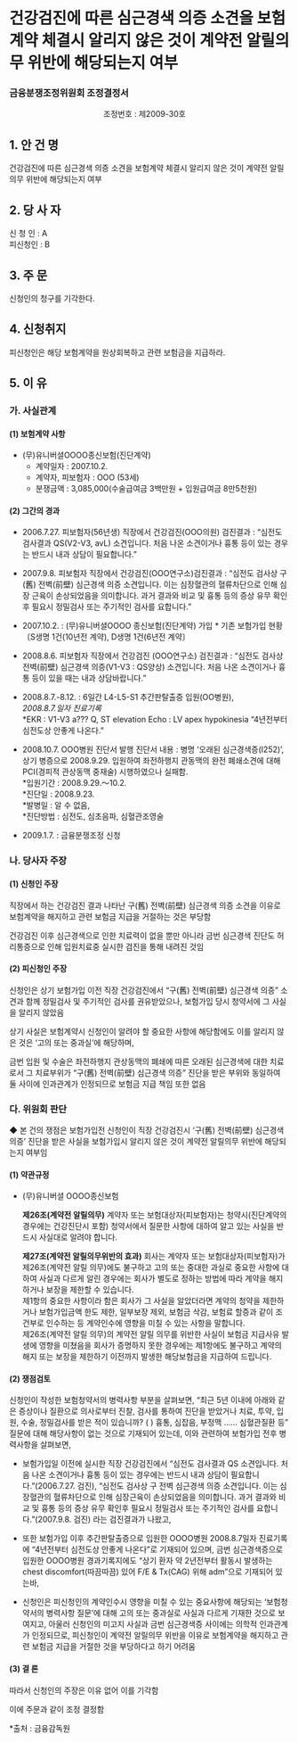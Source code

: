 # 건강검진에 따른 심근경색 의증 소견을 보험계약 체결시 알리지 않은 것이 계약전 알릴의무 위반에 해당되는지 여부

### 금융분쟁조정위원회 조정결정서 

&nbsp;&nbsp;&nbsp;&nbsp;&nbsp;&nbsp;&nbsp;&nbsp;&nbsp;&nbsp; &nbsp;&nbsp;&nbsp;&nbsp;&nbsp;&nbsp;&nbsp;&nbsp;&nbsp;&nbsp; &nbsp;&nbsp;&nbsp;&nbsp;&nbsp;&nbsp;&nbsp;&nbsp;&nbsp;&nbsp; &nbsp;&nbsp;&nbsp;&nbsp;&nbsp;&nbsp;&nbsp;&nbsp;&nbsp;&nbsp;조정번호 : 제2009-30호

## 1. 안 건 명 
건강검진에 따른 심근경색 의증 소견을 보험계약 체결시 알리지 않은 것이 계약전 알릴의무 위반에 해당되는지 여부

## 2. 당 사 자 
신 청 인  :  A<br>
피신청인  :  B

## 3. 주    문
신청인의 청구를 기각한다.

## 4. 신청취지 
피신청인은 해당 보험계약을 원상회복하고 관련 보험금을 지급하라. 

## 5. 이   유 
### 가. 사실관계 
#### (1) 보험계약 사항 
  * \(무)유니버셜OOOO종신보험(진단계약)
      - 계약일자 : 2007.10.2. 
      - 계약자, 피보험자 : OOO (53세)
      - 분쟁금액 : 3,085,000(수술급여금 3백만원 + 입원급여금 8만5천원)

#### (2) 그간의 경과
- 2006.7.27.  피보험자(56년생) 직장에서 건강검진(OOO의원) 검진결과 : “심전도 검사결과 QS(V2-V3, avL) 소견입니다. 처음 나온 소견이거나 흉통 등이 있는 경우는 반드시 내과 상담이 필요합니다.”

 - 2007.9.8.  피보험자 직장에서 건강검진(OOO연구소)검진결과 : “심전도 검사상 구(舊) 전벽(前壁) 심근경색 의증 소견입니다. 이는 심장혈관의 혈류차단으로 인해 심장 근육이 손상되었음을 의미합니다. 과거 결과와 비교 및 흉통 등의 증상 유무 확인 후 필요시 정밀검사 또는 주기적인 검사를 요합니다.”

- 2007.10.2. : (무)유니버셜OOOO 종신보험(진단계약) 가입
                * 기존 보험가입 현황〔S생명 1건(10년전 계약), D생명 1건(6년전 계약〕

- 2008.8.6.  피보험자 직장에서 건강검진 (OOO연구소) 검진결과 : “심전도 검사상 전벽(前壁) 심근경색 의증(V1-V3 : QS양상) 소견입니다. 처음 나온 소견이거나 흉통 등이 있을 때는 내과 상담바랍니다.”

- 2008.8.7.-8.12. : 6일간 L4-L5-S1 추간판탈출증 입원(OO병원),        
*2008.8.7.일자 진료기록*<br>
*EKR : V1-V3 a??? Q, ST elevation
                      Echo : LV apex hypokinesia
                      “4년전부터 심전도상 안좋게 나온다.”

- 2008.10.7.  OOO병원 진단서 발행
      진단서 내용 : 병명 ‘오래된 심근경색증(I252)’, 상기 병증으로 2008.9.29. 입원하여 좌전하행지 관동맥의 완전 폐쇄소견에 대해 PCI(경피적 관상동맥 중재술) 시행하였으나 실패함.<br>
*입원기간 : 2008.9.29.～10.2.<br>
*진단일 : 2008.9.23.<br>
*발병일 : 알 수 없음,<br>
*진단방법 : 심전도, 심초음파, 심혈관조영술

- 2009.1.7. : 금융분쟁조정 신청

### 나. 당사자 주장 

#### (1) 신청인 주장 
직장에서 하는 건강검진 결과 나타난 구(舊) 전벽(前壁) 심근경색 의증 소견을 이유로 보험계약을 해지하고 관련 보험금 지급을 거절하는 것은 부당함

건강검진 이후 심근경색으로 인한 치료력이 없을 뿐만 아니라 금번 심근경색 진단도 허리통증으로 인해 입원치료중 실시한 검진을 통해 내려진 것임

#### (2) 피신청인 주장
신청인은 상기 보험가입 이전 직장 건강검진에서 “구(舊) 전벽(前壁) 심근경색 의증” 소견과 함께 정밀검사 및 주기적인 검사를 권유받았으나, 보험가입 당시 청약서에 그 사실을 알리지 않았음

상기 사실은 보험계약시 신청인이 알려야 할 중요한 사항에 해당함에도 이를 알리지 않은 것은 ‘고의 또는 중과실’에 해당하며, 

금번 입원 및 수술은 좌전하행지 관상동맥의 폐쇄에 따른 오래된 심근경색에 대한 치료로서 그 치료부위가 “구(舊) 전벽(前壁) 심근경색 의증” 진단을 받은 부위와 동일하여 둘 사이에 인과관계가 인정되므로 보험금 지급 책임 또한 없음

### 다. 위원회 판단
 ◆ 본 건의 쟁점은 보험가입전 신청인이 직장 건강검진시 ‘구(舊) 전벽(前壁) 심근경색 의증’ 진단을 받은 사실을 보험가입시 알리지 않은 것이 계약전 알릴의무 위반에 해당되는지 여부임 

#### (1) 약관규정  

* (무)유니버셜 OOOO종신보험

  **제26조(계약전 알릴의무)**
    계약자 또는 보험대상자(피보험자)는 청약시(진단계약의 경우에는 건강진단시 포함) 청약서에서 질문한 사항에 대하여 알고 있는 사실을 반드시 사실대로 알려야 합니다.

  **제27조(계약전 알릴의무위반의 효과)**
회사는 계약자 또는 보험대상자(피보험자)가 제26조(계약전 알릴 의무)에도 불구하고 고의 또는 중대한 과실로 중요한 사항에 대하여 사실과 다르게 알린 경우에는 회사가 별도로 정하는 방법에 따라 계약을 해지하거나 보장을 제한할 수 있습니다.<br> 제1항의 중요한 사항이라 함은 회사가 그 사실을 알았더라면 계약의 청약을 제한하거나 보험가입금액 한도 제한, 일부보장 제외, 보험금 삭감, 보험료 할증과 같이 조건부로 인수하는 등 계약인수에 영향을 미칠 수 있는 사항을 말합니다.<br>
제26조(계약전 알릴 의무)의 계약전 알릴 의무를 위반한 사실이 보험금 지급사유 발생에 영향을 미쳤음을 회사가 증명하지 못한 경우에는 제1항에도 불구하고 계약의 해지 또는 보장을 제한하기 이전까지 발생한 해당보험금을 지급하여 드립니다.
  
#### (2) 쟁점검토  

신청인이 작성한 보험청약서의 병력사항 부분을 살펴보면, “최근 5년 이내에 아래와 같은 증상이나 질환으로 의사로부터 진찰, 검사를 통하여 진단을 받았거나 치료, 투약, 입원, 수술, 정밀검사를 받은 적이 있습니까? (  ) 흉통, 심잡음, 부정맥 ...... 심혈관질환 등” 질문에 대해 해당사항이 없는 것으로 기재되어 있는데, 이와 관련하여 보험가입 전후 병력사항을 살펴보면, 

  * 보험가입일 이전에 실시한 직장 건강검진에서 “심전도 검사결과 QS 소견입니다. 처음 나온 소견이거나 흉통 등이 있는 경우에는 반드시 내과 상담이 필요합니다.”(2006.7.27. 검진), “심전도 검사상 구 전벽 심근경색 의증 소견입니다. 이는 심장혈관의 혈류차단으로 인해 심장근육이 손상되었음을 의미합니다. 과거 결과와 비교 및 흉통 등의 증상 유무 확인후 필요시 정밀검사 또는 주기적인 검사를 요합니다.”(2007.9.8. 검진) 라는 검진결과가 나왔고, 

 - 또한 보험가입 이후 추간판탈출증으로 입원한 OOOO병원 2008.8.7일자 진료기록에 “4년전부터 심전도상 안좋게 나온다”로 기재되어 있으며, 금번 심근경색증으로 입원한 OOOO병원 경과기록지에도 “상기 환자 약 2년전부터 활동시 발생하는 chest discomfort(따끔따끔) 있어 F/E & Tx(CAG) 위해 adm”으로 기재되어 있는바, 

- 신청인은 피신청인의 계약인수시 영향을 미칠 수 있는 중요사항에 해당되는 ‘보험청약서의 병력사항 질문’에 대해 고의 또는 중과실로 사실과 다르게 기재한 것으로 보여지고, 아울러 신청인의 미고지 사실과 금번 심근경색증 사이에는 의학적 인과관계가 인정되므로, 피신청인이 계약전 알릴의무 위반을 이유로 보험계약을 해지하고 관련 보험금 지급을 거절한 것을 부당하다고 하기 어려움


#### (3) 결 론

따라서 신청인의 주장은 이유 없어 이를 기각함

이에 주문과 같이 조정 결정함

*출처 : 금융감독원
